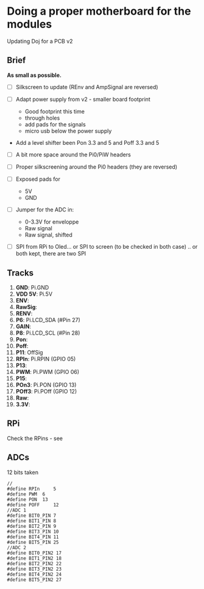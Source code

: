 # Doing a proper motherboard for the modules

Updating Doj for a PCB v2

## Brief

__As small as possible.__

* [ ] Silkscreen to update (REnv and AmpSignal are reversed)

* [ ] Adapt power supply from v2 - smaller board footprint
    * Good footprint this time
    * through holes
    * add pads for the signals
    * micro usb below the power supply

* Add a level shifter been Pon 3.3 and 5 and Poff 3.3 and 5

* [ ] A bit more space around the Pi0/PiW headers
* [ ] Proper silkscreening around the Pi0 headers (they are reversed)
* [ ] Exposed pads for
    * 5V
    * GND
    
* [ ] Jumper for the ADC in:
    * 0-3.3V for enveloppe
    * Raw signal
    * Raw signal, shifted

* [ ] SPI from RPi to Oled... or SPI to screen (to be checked in both case) .. or both kept, there are two SPI

## Tracks

1. __GND__: Pi.GND
2. __VDD 5V__: Pi.5V 
3. __ENV__: 
4. __RawSig__: 
5. __RENV__: 
6. __P6__: Pi.LCD_SDA (#Pin 27)
7. __GAIN__: 
8. __P8__: Pi.LCD_SCL (#Pin 28)
9. __Pon__: 
10. __Poff__: 
11. __P11__: OffSig
12. __RPIn__: Pi.RPIN (GPIO 05)
13. __P13__: 
14. __PWM__: Pi.PWM (GPIO 06)
15. __P15__: 
16. __POn3__: Pi.PON (GPIO 13)
17. __POff3__: Pi.POff (GPIO 12)
18. __Raw__: 
19. __3.3V__: 

## RPi

Check the RPins - see


## ADCs

12 bits taken

```
//
#define RPIn	 5
#define PWM	 6
#define PON	 13
#define POFF	 12
//ADC 1
#define BIT0_PIN 7
#define BIT1_PIN 8
#define BIT2_PIN 9
#define BIT3_PIN 10
#define BIT4_PIN 11
#define BIT5_PIN 25
//ADC 2
#define BIT0_PIN2 17
#define BIT1_PIN2 18
#define BIT2_PIN2 22
#define BIT3_PIN2 23
#define BIT4_PIN2 24
#define BIT5_PIN2 27
```
